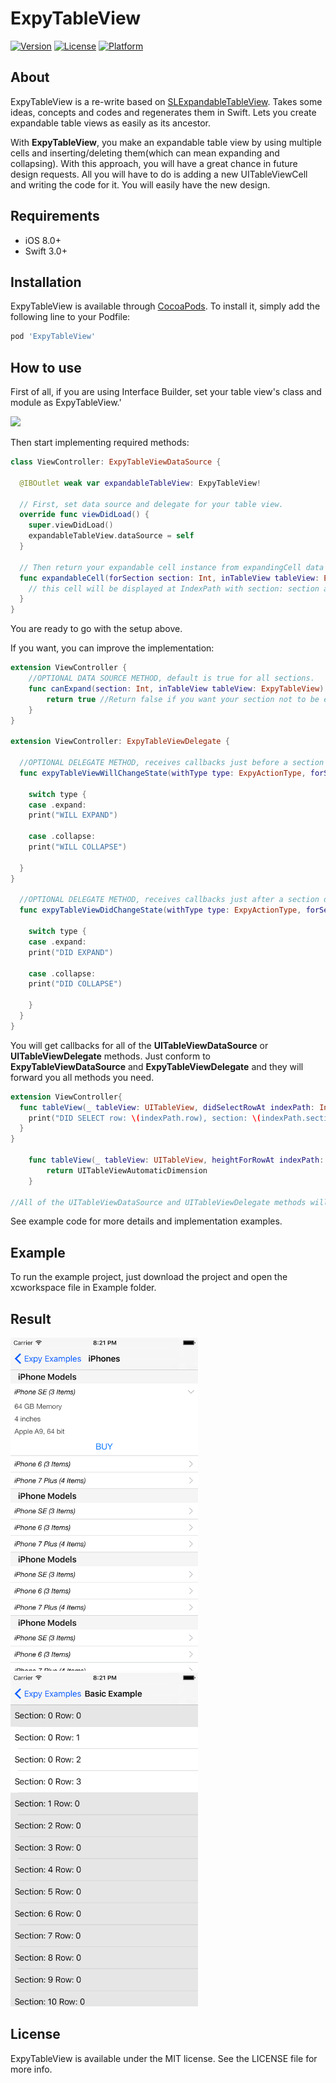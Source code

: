 # ExpyTableView

[![Version](https://img.shields.io/cocoapods/v/ExpyTableView.svg?style=flat)](http://cocoapods.org/pods/ExpyTableView)
[![License](https://img.shields.io/cocoapods/l/ExpyTableView.svg?style=flat)](http://cocoapods.org/pods/ExpyTableView)
[![Platform](https://img.shields.io/cocoapods/p/ExpyTableView.svg?style=flat)](http://cocoapods.org/pods/ExpyTableView)

## About
ExpyTableView is a re-write based on [SLExpandableTableView](https://github.com/OliverLetterer/SLExpandableTableView). Takes some ideas, concepts and codes and regenerates them in Swift. Lets you create expandable table views as easily as its ancestor. 

With **ExpyTableView**, you make an expandable table view by using multiple cells and inserting/deleting them(which can mean expanding and collapsing). With this approach, you will have a great chance in future design requests. All you will have to do is adding a new UITableViewCell and writing the code for it. You will easily have the new design.

## Requirements
- iOS 8.0+
- Swift 3.0+

## Installation

ExpyTableView is available through [CocoaPods](http://cocoapods.org). To install
it, simply add the following line to your Podfile:

```ruby
pod 'ExpyTableView'
```

## How to use

First of all, if you are using Interface Builder, set your table view's class and module as ExpyTableView.'

<img src="https://github.com/okhanokbay/ExpyTableView/blob/master/Example/setting_class_and_module.png">

Then start implementing required methods:

```swift
class ViewController: ExpyTableViewDataSource {

  @IBOutlet weak var expandableTableView: ExpyTableView!

  // First, set data source and delegate for your table view.
  override func viewDidLoad() {
    super.viewDidLoad() 
    expandableTableView.dataSource = self
  }
  
  // Then return your expandable cell instance from expandingCell data source method.
  func expandableCell(forSection section: Int, inTableView tableView: ExpyTableView) -> UITableViewCell {
    // this cell will be displayed at IndexPath with section: section and row 0
  }
} 
```

You are ready to go with the setup above. 

If you want, you can improve the implementation: 

```swift
extension ViewController {
	//OPTIONAL DATA SOURCE METHOD, default is true for all sections.
	func canExpand(section: Int, inTableView tableView: ExpyTableView) -> Bool {
		return true //Return false if you want your section not to be expandable
	}
}

extension ViewController: ExpyTableViewDelegate {

  //OPTIONAL DELEGATE METHOD, receives callbacks just before a section will expand or collapse
  func expyTableViewWillChangeState(withType type: ExpyActionType, forSection section: Int, inTableView tableView: ExpyTableView) {

    switch type {
    case .expand:
    print("WILL EXPAND")

    case .collapse:
    print("WILL COLLAPSE")
    
  }
}

  //OPTIONAL DELEGATE METHOD, receives callbacks just after a section did expand or collapse
  func expyTableViewDidChangeState(withType type: ExpyActionType, forSection section: Int, inTableView tableView: ExpyTableView) {

    switch type {
    case .expand:
    print("DID EXPAND")

    case .collapse:
    print("DID COLLAPSE")

    }
  }
} 
```

You will get callbacks for all of the **UITableViewDataSource** or **UITableViewDelegate** methods. Just conform to **ExpyTableViewDataSource** and **ExpyTableViewDelegate** and they will  forward you all methods you need.

```swift
extension ViewController{
  func tableView(_ tableView: UITableView, didSelectRowAt indexPath: IndexPath) {
    print("DID SELECT row: \(indexPath.row), section: \(indexPath.section)")
  }
}

	func tableView(_ tableView: UITableView, heightForRowAt indexPath: IndexPath) -> CGFloat {
		return UITableViewAutomaticDimension
	}

//All of the UITableViewDataSource and UITableViewDelegate methods will be forwarded to you.
```

See example code for more details and implementation examples.

## Example

To run the example project, just download the project and open the xcworkspace file in Example folder.

## Result 

<img src="https://github.com/okhanokbay/ExpyTableView/blob/master/Example/customization_example.png" width=300> <img src="https://github.com/okhanokbay/ExpyTableView/blob/master/Example/sample_screen.png" width=300>

## License

ExpyTableView is available under the MIT license. See the LICENSE file for more info.
